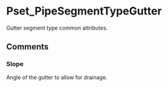 # Pset_PipeSegmentTypeGutter

Gutter segment type common attributes.
<!-- end of short definition -->



## Comments

### Slope

Angle of the gutter to allow for drainage.

